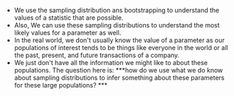 - We use the sampling distribution ans bootstrapping to understand the values of a statistic that are possible.
- Also, We can use these sampling distributions to understand the most likely values for a parameter as well.
- In the real world, we don't usually know the value of a parameter as our populations of interest tends to be things like everyone in the world or all the past, present, and future transactions of a company.
- We just don't have all the information we might like to about these populations. The question here is: ***how do we use what we do know about sampling distributions to infer something about these parameters for these large populations? ***
